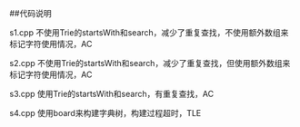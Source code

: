 ##代码说明

s1.cpp 不使用Trie的startsWith和search，减少了重复查找，不使用额外数组来标记字符使用情况，AC

s2.cpp 不使用Trie的startsWith和search，减少了重复查找，但使用额外数组来标记字符使用情况，AC

s3.cpp 使用Trie的startsWith和search，有重复查找，AC

s4.cpp 使用board来构建字典树，构建过程超时，TLE
